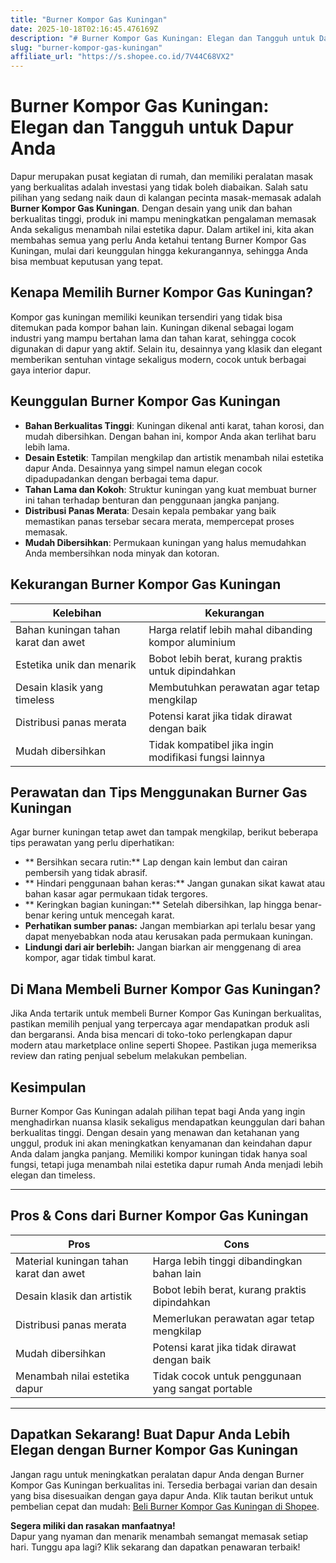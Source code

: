 ```yaml
---
title: "Burner Kompor Gas Kuningan"
date: 2025-10-18T02:16:45.476169Z
description: "# Burner Kompor Gas Kuningan: Elegan dan Tangguh untuk Dapur Anda..."
slug: "burner-kompor-gas-kuningan"
affiliate_url: "https://s.shopee.co.id/7V44C68VX2"
---
```

# Burner Kompor Gas Kuningan: Elegan dan Tangguh untuk Dapur Anda

Dapur merupakan pusat kegiatan di rumah, dan memiliki peralatan masak yang berkualitas adalah investasi yang tidak boleh diabaikan. Salah satu pilihan yang sedang naik daun di kalangan pecinta masak-memasak adalah **Burner Kompor Gas Kuningan**. Dengan desain yang unik dan bahan berkualitas tinggi, produk ini mampu meningkatkan pengalaman memasak Anda sekaligus menambah nilai estetika dapur. Dalam artikel ini, kita akan membahas semua yang perlu Anda ketahui tentang Burner Kompor Gas Kuningan, mulai dari keunggulan hingga kekurangannya, sehingga Anda bisa membuat keputusan yang tepat.

## Kenapa Memilih Burner Kompor Gas Kuningan?

Kompor gas kuningan memiliki keunikan tersendiri yang tidak bisa ditemukan pada kompor bahan lain. Kuningan dikenal sebagai logam industri yang mampu bertahan lama dan tahan karat, sehingga cocok digunakan di dapur yang aktif. Selain itu, desainnya yang klasik dan elegant memberikan sentuhan vintage sekaligus modern, cocok untuk berbagai gaya interior dapur.

## Keunggulan Burner Kompor Gas Kuningan

- **Bahan Berkualitas Tinggi**: Kuningan dikenal anti karat, tahan korosi, dan mudah dibersihkan. Dengan bahan ini, kompor Anda akan terlihat baru lebih lama.
- **Desain Estetik**: Tampilan mengkilap dan artistik menambah nilai estetika dapur Anda. Desainnya yang simpel namun elegan cocok dipadupadankan dengan berbagai tema dapur.
- **Tahan Lama dan Kokoh**: Struktur kuningan yang kuat membuat burner ini tahan terhadap benturan dan penggunaan jangka panjang.
- **Distribusi Panas Merata**: Desain kepala pembakar yang baik memastikan panas tersebar secara merata, mempercepat proses memasak.
- **Mudah Dibersihkan**: Permukaan kuningan yang halus memudahkan Anda membersihkan noda minyak dan kotoran.

## Kekurangan Burner Kompor Gas Kuningan

| Kelebihan                                         | Kekurangan                                                  |
|-----------------------------------------------------|--------------------------------------------------------------|
| Bahan kuningan tahan karat dan awet               | Harga relatif lebih mahal dibanding kompor aluminium       |
| Estetika unik dan menarik                          | Bobot lebih berat, kurang praktis untuk dipindahkan        |
| Desain klasik yang timeless                        | Membutuhkan perawatan agar tetap mengkilap                  |
| Distribusi panas merata                            | Potensi karat jika tidak dirawat dengan baik               |
| Mudah dibersihkan                                 | Tidak kompatibel jika ingin modifikasi fungsi lainnya     |

## Perawatan dan Tips Menggunakan Burner Gas Kuningan

Agar burner kuningan tetap awet dan tampak mengkilap, berikut beberapa tips perawatan yang perlu diperhatikan:

- ** Bersihkan secara rutin:** Lap dengan kain lembut dan cairan pembersih yang tidak abrasif.
- ** Hindari penggunaan bahan keras:** Jangan gunakan sikat kawat atau bahan kasar agar permukaan tidak tergores.
- ** Keringkan bagian kuningan:** Setelah dibersihkan, lap hingga benar-benar kering untuk mencegah karat.
- **Perhatikan sumber panas:** Jangan membiarkan api terlalu besar yang dapat menyebabkan noda atau kerusakan pada permukaan kuningan.
- **Lindungi dari air berlebih:** Jangan biarkan air menggenang di area kompor, agar tidak timbul karat.

## Di Mana Membeli Burner Kompor Gas Kuningan?

Jika Anda tertarik untuk membeli Burner Kompor Gas Kuningan berkualitas, pastikan memilih penjual yang terpercaya agar mendapatkan produk asli dan bergaransi. Anda bisa mencari di toko-toko perlengkapan dapur modern atau marketplace online seperti Shopee. Pastikan juga memeriksa review dan rating penjual sebelum melakukan pembelian.

## Kesimpulan

Burner Kompor Gas Kuningan adalah pilihan tepat bagi Anda yang ingin menghadirkan nuansa klasik sekaligus mendapatkan keunggulan dari bahan berkualitas tinggi. Dengan desain yang menawan dan ketahanan yang unggul, produk ini akan meningkatkan kenyamanan dan keindahan dapur Anda dalam jangka panjang. Memiliki kompor kuningan tidak hanya soal fungsi, tetapi juga menambah nilai estetika dapur rumah Anda menjadi lebih elegan dan timeless.

---

## Pros & Cons dari Burner Kompor Gas Kuningan

| **Pros**                                            | **Cons**                                                 |
|-----------------------------------------------------|----------------------------------------------------------|
| Material kuningan tahan karat dan awet             | Harga lebih tinggi dibandingkan bahan lain             |
| Desain klasik dan artistik                         | Bobot lebih berat, kurang praktis dipindahkan          |
| Distribusi panas merata                            | Memerlukan perawatan agar tetap mengkilap              |
| Mudah dibersihkan                                 | Potensi karat jika tidak dirawat dengan baik           |
| Menambah nilai estetika dapur                     | Tidak cocok untuk penggunaan yang sangat portable     |

---

## Dapatkan Sekarang! Buat Dapur Anda Lebih Elegan dengan Burner Kompor Gas Kuningan

Jangan ragu untuk meningkatkan peralatan dapur Anda dengan Burner Kompor Gas Kuningan berkualitas ini. Tersedia berbagai varian dan desain yang bisa disesuaikan dengan gaya dapur Anda. Klik tautan berikut untuk pembelian cepat dan mudah: [Beli Burner Kompor Gas Kuningan di Shopee](https://s.shopee.co.id/7V44C68VX2).

**Segera miliki dan rasakan manfaatnya!**  
Dapur yang nyaman dan menarik menambah semangat memasak setiap hari. Tunggu apa lagi? Klik sekarang dan dapatkan penawaran terbaik!